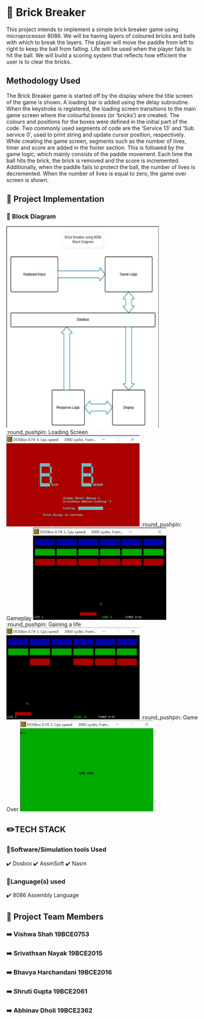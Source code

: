 # :round_pushpin: Brick Breaker
This project intends to implement a simple brick breaker game using microprocessor 8086. We will be having layers of coloured bricks and balls with which to break the layers. The player will move the paddle from left to right to keep the ball from falling. Life will be used when the player fails to hit the ball. We will build a scoring system that reflects how efficient the user is to clear the bricks.

## Methodology Used 
The Brick Breaker game is started off by the display where the title screen of the game is shown. A loading bar is added using the delay subroutine. When the keystroke is registered, the loading screen transitions to the main game screen where the colourful boxes (or ‘bricks’) are created. The colours and positions for the boxes were defined in the initial part of the code. Two commonly used segments of code are the ‘Service 13’ and ‘Sub service 0’,  used to print string and update cursor position, respectively. While creating the game screen, segments such as the number of lives, timer and score are added in the footer section. This is followed by the game logic, which mainly consists of the paddle movement. Each time the ball hits the brick, the brick is removed and the score is incremented. Additionally, when the paddle fails to protect the ball, the number of lives is decremented. When the number of lives is equal to zero, the game over screen is shown.



## :round_pushpin: Project Implementation
### :round_pushpin: Block Diagram
<img src="/images/blockdiagram.png" alt="blockdiagram" width="400"/>
:round_pushpin: Loading Screen
<img src="/images/loading.png" alt="loading" width="350"/>
:round_pushpin: Gameplay
<img src="/images/gameplay.png" alt="gameplay" width="350"/>
:round_pushpin: Gaining a life
<img src="/images/gamelife.png" alt="gaining a life" width="350"/>
:round_pushpin: Game Over
<img src="/images/gameover.png" alt="blockdiagram" width="350"/>


## :pencil2:TECH STACK
### :round_pushpin:Software/Simulation tools Used
:heavy_check_mark: Dosbox
:heavy_check_mark: AssmSoft
:heavy_check_mark: Nasm

### :round_pushpin:Language(s) used
:heavy_check_mark: 8086 Assembly Language


## :round_pushpin: Project Team Members
### :arrow_right: Vishwa Shah 19BCE0753
### :arrow_right: Srivathsan Nayak 19BCE2015
### :arrow_right: Bhavya Harchandani 19BCE2016
### :arrow_right: Shruti Gupta 19BCE2061
### :arrow_right: Abhinav Dholi 19BCE2362





